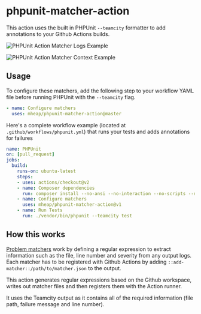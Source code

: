 # phpunit-matcher-action

This action uses the built in PHPUnit `--teamcity` formatter to add annotations to your Github Actions builds.

![PHPUnit Action Matcher Logs Example](https://github.com/mheap/phpunit-matcher-action/blob/master/phpunit-matcher-logs.png?raw=true)

![PHPUnit Action Matcher Context Example](https://github.com/mheap/phpunit-matcher-action/blob/master/phpunit-matcher-context.png?raw=true)

## Usage

To configure these matchers, add the following step to your workflow YAML file before running PHPUnit with the `--teamcity` flag.

```yaml
- name: Configure matchers
  uses: mheap/phpunit-matcher-action@master
```

Here's a complete workflow example (located at `.github/workflows/phpunit.yml`) that runs your tests and adds annotations for failures

```yaml
name: PHPUnit
on: [pull_request]
jobs:
  build:
    runs-on: ubuntu-latest
    steps:
    - uses: actions/checkout@v2
    - name: Composer dependencies
      run: composer install --no-ansi --no-interaction --no-scripts --no-suggest --no-progress --prefer-dist
    - name: Configure matchers
      uses: mheap/phpunit-matcher-action@v1
    - name: Run Tests
      run: ./vendor/bin/phpunit --teamcity test
```

## How this works

[Problem matchers](https://github.com/actions/toolkit/blob/master/docs/problem-matchers.md) work by defining a regular expression to extract information such as the file, line number and severity from any output logs. Each matcher has to be registered with Github Actions by adding `::add-matcher::/path/to/matcher.json` to the output.

This action generates regular expressions based on the Github workspace, writes out matcher files and then registers them with the Action runner.

It uses the Teamcity output as it contains all of the required information (file path, failure message and line number).
